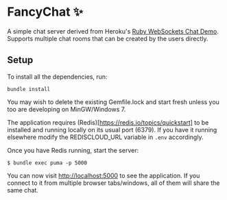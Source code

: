 # FancyChat ✨

A simple chat server derived from Heroku's [Ruby WebSockets Chat Demo](https://github.com/rmtsukuru/ruby-websockets-chat-demo). Supports multiple chat rooms that can be created by the users directly.

## Setup
To install all the dependencies, run:

```
bundle install
```

You may wish to delete the existing Gemfile.lock and start fresh unless you too are developing on MinGW/Windows 7.

The application requires (Redis)[https://redis.io/topics/quickstart] to be installed and running locally on its usual port (6379). If you have it running elsewhere modify the REDISCLOUD_URL variable in `.env` accordingly.

Once you have Redis running, start the server:

```
$ bundle exec puma -p 5000
```

You can now visit <http://localhost:5000> to see the application. If you connect to it from multiple browser tabs/windows, all of them will share the same chat.

